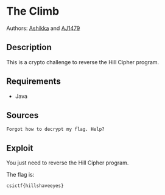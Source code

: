 # The Climb

Authors: [Ashikka](https://github.com/ashikka) and [AJ1479](https://github.com/AJ1479)

## Description

This is a crypto challenge to reverse the Hill Cipher program.

## Requirements

- Java

## Sources


```
Forgot how to decrypt my flag. Help?
```

## Exploit

You just need to reverse the Hill Cipher program.
<br />

The flag is:

```
csictf{hillshaveeyes}
```
